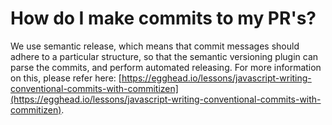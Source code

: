 # How do I make commits to my PR's?

We use semantic release, which means that commit messages should adhere to a particular structure, so that the semantic versioning plugin can parse the commits, and perform automated releasing. For more information on this, please refer here: [https://egghead.io/lessons/javascript-writing-conventional-commits-with-commitizen](https://egghead.io/lessons/javascript-writing-conventional-commits-with-commitizen).